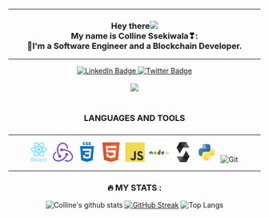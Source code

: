 <hr>
<div align="center" >
  <h3>Hey there<img src="https://raw.githubusercontent.com/MartinHeinz/MartinHeinz/master/wave.gif" width="30px"><br> My name is Colline Ssekiwala❣:<br> 
     🧭I'm a Software Engineer and a Blockchain Developer.</h3>
</div>
<hr>

<div id="badges" align="center">
  <a href="https://linkedin.com/in/ssekiwala">
    <img src="https://img.shields.io/badge/LinkedIn-blue?style=for-the-badge&logo=linkedin&logoColor=white" alt="LinkedIn Badge"/>
  </a>
  <a href="https://twitter.com/ssekiwalac">
    <img src="https://img.shields.io/badge/Twitter-blue?style=for-the-badge&logo=twitter&logoColor=white" alt="Twitter Badge"/>
  </a>
</div><br>

<div align="center">
  <img src="https://media.giphy.com/media/dWesBcTLavkZuG35MI/giphy.gif" width="70%" />
</div><br>
<div align ="center">
<h3>LANGUAGES AND TOOLS<h3>
 </div>
<hr>


<div align="center">
  
  <img src="https://github.com/devicons/devicon/blob/master/icons/react/react-original-wordmark.svg" title="React" alt="React" width="40" height="40"/>&nbsp;
  <img src="https://github.com/devicons/devicon/blob/master/icons/redux/redux-original.svg" title="Redux" alt="Redux " width="40" height="40"/>&nbsp;
  <img src="https://github.com/devicons/devicon/blob/master/icons/css3/css3-plain-wordmark.svg"  title="CSS3" alt="CSS" width="40" height="40"/>&nbsp;
  <img src="https://github.com/devicons/devicon/blob/master/icons/html5/html5-original.svg" title="HTML5" alt="HTML" width="40" height="40"/>&nbsp;
  <img src="https://github.com/devicons/devicon/blob/master/icons/javascript/javascript-original.svg" title="JavaScript" alt="JavaScript" width="40" height="40"/>&nbsp;
  <img src="https://github.com/devicons/devicon/blob/master/icons/nodejs/nodejs-original-wordmark.svg" title="NodeJS" alt="NodeJS" width="40" height="40"/>&nbsp; 
  <img src="https://github.com/devicons/devicon/blob/master/icons/solidity/solidity-original.svg" title="Solidity" alt="Solidity" width="40" height="40"/>&nbsp; 
  <img src="https://github.com/devicons/devicon/blob/master/icons/python/python-original.svg" title="Python" alt="Python" width="40" height="40"/>&nbsp;
  <img src="https://github.com/Ssekiwala-Colline/devicon/blob/master/icons/git/git-original.svg" title="Git" alt="Git" width="40" height="40"/>&nbsp;
  
  <hr>
  
  ### :fire: MY STATS :

  
  ![Colline's github stats](https://github-readme-stats.vercel.app/api?username=Ssekiwala-Colline&show_icons=true&title_color=fff&icon_color=79ff97&text_color=9f9f9f&bg_color=151515)
  [![GitHub Streak](http://github-readme-streak-stats.herokuapp.com?user=Ssekiwala-Colline&theme=dark&background=000000)](https://git.io/streak-stats)
  ![Top Langs](https://github-readme-stats.vercel.app/api/top-langs/?username=Ssekiwala-Colline&layout=compact&theme=vision-friendly-dark)
  
  
 
